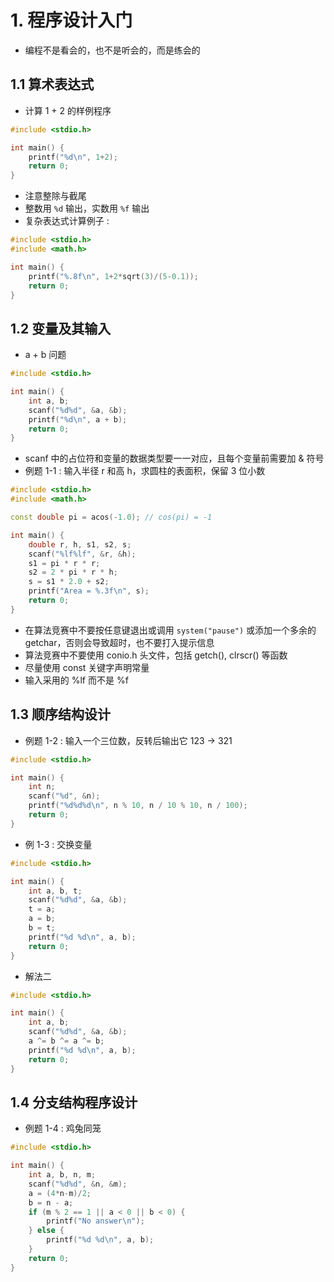 
# 1. 程序设计入门

- 编程不是看会的，也不是听会的，而是练会的

## 1.1 算术表达式

- 计算 1 + 2 的样例程序
```C++
#include <stdio.h>

int main() {
    printf("%d\n", 1+2);
    return 0;
}
```
- 注意整除与截尾
- 整数用 `%d` 输出，实数用 `%f` 输出
- 复杂表达式计算例子 :
```C++
#include <stdio.h>
#include <math.h>

int main() {
    printf("%.8f\n", 1+2*sqrt(3)/(5-0.1));
    return 0;
}
```

## 1.2 变量及其输入

- a + b 问题
```C++
#include <stdio.h>

int main() {
    int a, b;
    scanf("%d%d", &a, &b);
    printf("%d\n", a + b);
    return 0;
}
```
- scanf 中的占位符和变量的数据类型要一一对应，且每个变量前需要加 & 符号
- 例题 1-1 : 输入半径 r 和高 h，求圆柱的表面积，保留 3 位小数
```C++
#include <stdio.h>
#include <math.h>

const double pi = acos(-1.0); // cos(pi) = -1

int main() {
    double r, h, s1, s2, s;
    scanf("%lf%lf", &r, &h);
    s1 = pi * r * r;
    s2 = 2 * pi * r * h;
    s = s1 * 2.0 + s2;
    printf("Area = %.3f\n", s);
    return 0;
}
```
- 在算法竞赛中不要按任意键退出或调用 `system("pause")` 或添加一个多余的 getchar，否则会导致超时，也不要打入提示信息
- 算法竞赛中不要使用 conio.h 头文件，包括 getch(), clrscr() 等函数
- 尽量使用 const 关键字声明常量
- 输入采用的 %lf 而不是 %f

## 1.3 顺序结构设计

- 例题 1-2 : 输入一个三位数，反转后输出它 123 -> 321
```C++
#include <stdio.h>

int main() {
    int n;
    scanf("%d", &n);
    printf("%d%d%d\n", n % 10, n / 10 % 10, n / 100);
    return 0;
}
```

- 例 1-3 : 交换变量
```C++
#include <stdio.h>

int main() {
    int a, b, t;
    scanf("%d%d", &a, &b);
    t = a;
    a = b;
    b = t;
    printf("%d %d\n", a, b);
    return 0;
}
```
- 解法二
```C++
#include <stdio.h>

int main() {
    int a, b;
    scanf("%d%d", &a, &b);
    a ^= b ^= a ^= b;
    printf("%d %d\n", a, b);
    return 0;
}
```

## 1.4 分支结构程序设计

- 例题 1-4 : 鸡兔同笼
```C++
#include <stdio.h>

int main() {
    int a, b, n, m;
    scanf("%d%d", &n, &m);
    a = (4*n-m)/2;
    b = n - a;
    if (m % 2 == 1 || a < 0 || b < 0) {
        printf("No answer\n");
    } else {
        printf("%d %d\n", a, b);
    }
    return 0;
}
```
